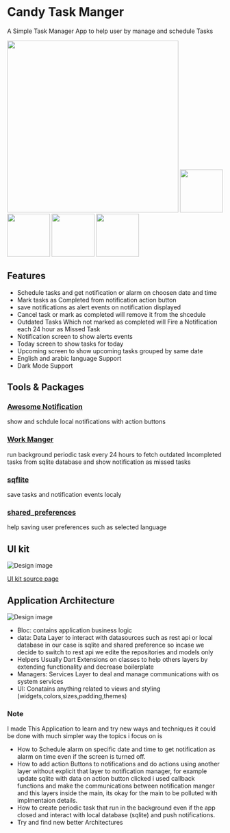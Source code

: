 # Candy Task Manger

A Simple Task Manager App to help user by manage and schedule Tasks

<p float="left">
  <img src="(candy_task_manager/blob/master/5c4f4cd722a64883c7918da006bbb3c0221b2242/image1.jpeg)" width="400" />
  <img src="candy_task_manager/blob/master/5c4f4cd722a64883c7918da006bbb3c0221b2242/image1.jpeg" width="100" /> 
  <img src="candy_task_manager/blob/master/5c4f4cd722a64883c7918da006bbb3c0221b2242/image1.jpeg" width="100" />
    <img src="/candy_task_manager/blob/master/5c4f4cd722a64883c7918da006bbb3c0221b2242/image1.jpeg" width="100" />
      <img src="candy_task_manager/blob/master/5c4f4cd722a64883c7918da006bbb3c0221b2242/image1.jpeg" width="100" />
</p>

## Features

- Schedule tasks and get notification or alarm on choosen date and time
- Mark tasks as Completed from notification action button
- save notifications as alert events on notification displayed
- Cancel task or mark as completed will remove it from the shcedule
- Outdated Tasks Which not marked as completed will Fire a Notification each 24 hour as Missed Task
- Notification screen to show alerts events
- Today screen to show tasks for today
- Upcoming screen to show upcoming tasks grouped by same date
- English and arabic language Support
- Dark Mode Support

## Tools & Packages

### [Awesome Notification](https://pub.dev/packages/awesome_notifications)

show and schdule local notifications with action buttons

### [Work Manger](https://pub.dev/packages/workmanager)

run background periodic task every 24 hours to fetch outdated Incompleted tasks from sqlite database and show notification as missed tasks

### [sqflite](https://pub.dev/packages/sqflite)

save tasks and notification events localy

### [shared_preferences](https://pub.dev/packages/shared_preferences)

help saving user preferences such as selected language

## UI kit

![Design image](https://cdn.dribbble.com/users/180538/screenshots/3710437/media/aef748443f9247f66cf246e2982ea05a.png)

 [UI kit source page](https://dribbble.com/shots/3710437-Free-UI-Kit-Candy)



## Application Architecture

![Design image](../blob/64ee5e5185f3546384ee47187a9d6bb869bcdeb9/arch.png)

- Bloc: contains application business logic
- data: Data Layer to interact with datasources such as rest api or local database in our case is sqlite and shared preference so incase we decide to switch to rest api we edite the repositories and models only
- Helpers Usually Dart Extensions on classes  to help others layers by extending functionality and decrease boilerplate
- Managers: Services Layer to deal and manage communications with os system services
- UI: Conatains anything related to views and styling (widgets,colors,sizes,padding,themes)

### Note

I made This Application to learn and try new ways and  techniques it could be done with much simpler way the topics i focus on is

- How to Schedule alarm on specific date and time to get notification as alarm on time even if the screen is turned off.
- How to add action Buttons to notifications and do actions using another layer without explicit that layer to notification manager, for example update sqlite with data on action button clicked i used callback functions and make the communications between notification manger and this layers inside the main, its okay for the main to be polluted with implmentaion details. 
- How to create periodic task that run in the background  even if the app closed and interact with local database (sqlite) and push notifications.
- Try and find new better Architectures
